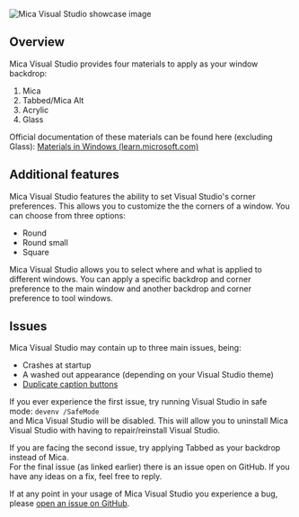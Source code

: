 ![Mica Visual Studio showcase image](https://tech5g5g.gallerycdn.vsassets.io/extensions/tech5g5g/micavisualstudio/1.0.1/1742596589608/image__2.png)

## Overview

Mica Visual Studio provides four materials to apply as your window backdrop:

1. Mica
2. Tabbed/Mica Alt
3. Acrylic
4. Glass

Official documentation of these materials can be found here (excluding Glass): [Materials in Windows (learn.microsoft.com)](https://learn.microsoft.com/en-us/windows/apps/design/signature-experiences/materials)

## Additional features

Mica Visual Studio features the ability to set Visual Studio's corner preferences. This allows you to customize the the corners of a window. You can choose from three options:

- Round
- Round small
- Square

Mica Visual Studio allows you to select where and what is applied to different windows. You can apply a specific backdrop and corner preference to the main window and another backdrop and corner preference to tool windows.

## Issues

Mica Visual Studio may contain up to three main issues, being:

- Crashes at startup
- A washed out appearance (depending on your Visual Studio theme)
- [Duplicate caption buttons](https://github.com/Tech5G5G/Mica-Visual-Studio/issues/1)

If you ever experience the first issue, try running Visual Studio in safe mode: `devenv /SafeMode`  
and Mica Visual Studio will be disabled. This will allow you to uninstall Mica Visual Studio with having to repair/reinstall Visual Studio.

If you are facing the second issue, try applying Tabbed as your backdrop instead of Mica.  
For the final issue (as linked earlier) there is an issue open on GitHub. If you have any ideas on a fix, feel free to reply.

If at any point in your usage of Mica Visual Studio you experience a bug, please [open an issue on GitHub](https://github.com/Tech5G5G/Mica-Visual-Studio/issues).
